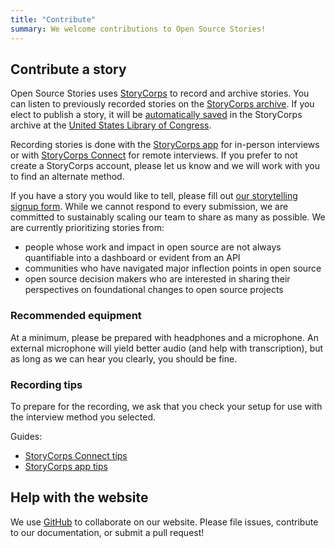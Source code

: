 ```yaml
---
title: "Contribute"
summary: We welcome contributions to Open Source Stories!
---
```


## Contribute a story

Open Source Stories uses [StoryCorps](https://storycorps.org/) to record and archive stories. You can listen to previously recorded stories on the [StoryCorps archive](https://archive.storycorps.org/communities/open-source-stories/). If you elect to publish a story, it will be [automatically saved](https://support.storycorps.me/hc/en-us/articles/206159477-If-I-record-an-interview-with-the-StoryCorps-App-or-StoryCorps-Connect-does-that-mean-anyone-around-the-world-can-listen-to-it-) in the StoryCorps archive at the [United States Library of Congress](https://www.loc.gov/).

Recording stories is done with the [StoryCorps app](https://storycorps.org/participate/storycorps-app/) for in-person interviews or with [StoryCorps Connect](https://storycorps.org/participate/storycorps-connect/) for remote interviews. If you prefer to not create a StoryCorps account, please let us know and we will work with you to find an alternate method.

If you have a story you would like to tell, please fill out [our storytelling signup form](https://bit.ly/open-invitation-StoriesOfOSS). While we cannot respond to every submission, we are committed to sustainably scaling our team to share as many as possible. We are currently prioritizing stories from:

- people whose work and impact in open source are not always quantifiable into a dashboard or evident from an API
- communities who have navigated major inflection points in open source
- open source decision makers who are interested in sharing their perspectives on foundational changes to open source projects

### Recommended equipment

At a minimum, please be prepared with headphones and a microphone. An external microphone will yield better audio (and help with transcription), but as long as we can hear you clearly, you should be fine.

### Recording tips

To prepare for the recording, we ask that you check your setup for use with the interview method you selected.

Guides:

- [StoryCorps Connect tips](https://support.storycorps.me/hc/en-us/articles/360048686952-Before-you-record-with-StoryCorps-Connect-Tips-for-a-trouble-free-recording)
- [StoryCorps app tips](https://support.storycorps.me/hc/en-us/articles/360028198111-Before-you-record-with-the-StoryCorps-App-Tips-for-a-trouble-free-recording)

## Help with the website

We use [GitHub](https://github.com/opensourcestories/opensourcestories.org) to collaborate on our website. Please file issues, contribute to our documentation, or submit a pull request!
